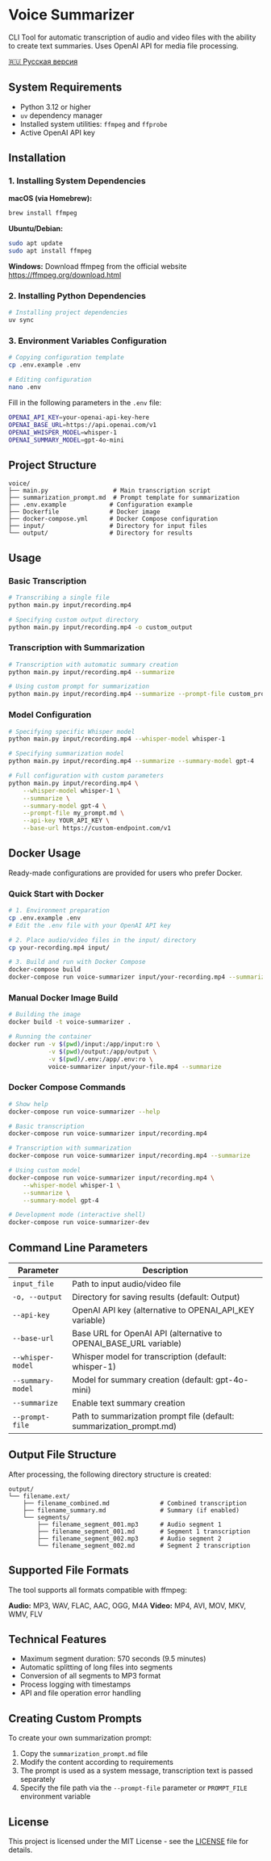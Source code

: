 # Voice Summarizer

CLI Tool for automatic transcription of audio and video files with the ability to create text summaries. Uses OpenAI API for media file processing.

[🇷🇺 Русская версия](README_RUS.md)

## System Requirements

- Python 3.12 or higher
- `uv` dependency manager
- Installed system utilities: `ffmpeg` and `ffprobe`
- Active OpenAI API key

## Installation

### 1. Installing System Dependencies

**macOS (via Homebrew):**
```bash
brew install ffmpeg
```

**Ubuntu/Debian:**
```bash
sudo apt update
sudo apt install ffmpeg
```

**Windows:**
Download ffmpeg from the official website https://ffmpeg.org/download.html

### 2. Installing Python Dependencies

```bash
# Installing project dependencies
uv sync
```

### 3. Environment Variables Configuration

```bash
# Copying configuration template
cp .env.example .env

# Editing configuration
nano .env
```

Fill in the following parameters in the `.env` file:

```bash
OPENAI_API_KEY=your-openai-api-key-here
OPENAI_BASE_URL=https://api.openai.com/v1
OPENAI_WHISPER_MODEL=whisper-1
OPENAI_SUMMARY_MODEL=gpt-4o-mini
```

## Project Structure

```
voice/
├── main.py                  # Main transcription script
├── summarization_prompt.md  # Prompt template for summarization
├── .env.example            # Configuration example
├── Dockerfile              # Docker image
├── docker-compose.yml      # Docker Compose configuration
├── input/                  # Directory for input files
└── output/                 # Directory for results
```

## Usage

### Basic Transcription

```bash
# Transcribing a single file
python main.py input/recording.mp4

# Specifying custom output directory
python main.py input/recording.mp4 -o custom_output
```

### Transcription with Summarization

```bash
# Transcription with automatic summary creation
python main.py input/recording.mp4 --summarize

# Using custom prompt for summarization
python main.py input/recording.mp4 --summarize --prompt-file custom_prompt.md
```

### Model Configuration

```bash
# Specifying specific Whisper model
python main.py input/recording.mp4 --whisper-model whisper-1

# Specifying summarization model
python main.py input/recording.mp4 --summarize --summary-model gpt-4

# Full configuration with custom parameters
python main.py input/recording.mp4 \
    --whisper-model whisper-1 \
    --summarize \
    --summary-model gpt-4 \
    --prompt-file my_prompt.md \
    --api-key YOUR_API_KEY \
    --base-url https://custom-endpoint.com/v1
```

## Docker Usage

Ready-made configurations are provided for users who prefer Docker.

### Quick Start with Docker

```bash
# 1. Environment preparation
cp .env.example .env
# Edit the .env file with your OpenAI API key

# 2. Place audio/video files in the input/ directory
cp your-recording.mp4 input/

# 3. Build and run with Docker Compose
docker-compose build
docker-compose run voice-summarizer input/your-recording.mp4 --summarize
```

### Manual Docker Image Build

```bash
# Building the image
docker build -t voice-summarizer .

# Running the container
docker run -v $(pwd)/input:/app/input:ro \
           -v $(pwd)/output:/app/output \
           -v $(pwd)/.env:/app/.env:ro \
           voice-summarizer input/your-file.mp4 --summarize
```

### Docker Compose Commands

```bash
# Show help
docker-compose run voice-summarizer --help

# Basic transcription
docker-compose run voice-summarizer input/recording.mp4

# Transcription with summarization
docker-compose run voice-summarizer input/recording.mp4 --summarize

# Using custom model
docker-compose run voice-summarizer input/recording.mp4 \
    --whisper-model whisper-1 \
    --summarize \
    --summary-model gpt-4

# Development mode (interactive shell)
docker-compose run voice-summarizer-dev
```

## Command Line Parameters

| Parameter | Description |
|-----------|-------------|
| `input_file` | Path to input audio/video file |
| `-o, --output` | Directory for saving results (default: Output) |
| `--api-key` | OpenAI API key (alternative to OPENAI_API_KEY variable) |
| `--base-url` | Base URL for OpenAI API (alternative to OPENAI_BASE_URL variable) |
| `--whisper-model` | Whisper model for transcription (default: whisper-1) |
| `--summary-model` | Model for summary creation (default: gpt-4o-mini) |
| `--summarize` | Enable text summary creation |
| `--prompt-file` | Path to summarization prompt file (default: summarization_prompt.md) |

## Output File Structure

After processing, the following directory structure is created:

```
output/
└── filename.ext/
    ├── filename_combined.md              # Combined transcription
    ├── filename_summary.md               # Summary (if enabled)
    └── segments/
        ├── filename_segment_001.mp3      # Audio segment 1
        ├── filename_segment_001.md       # Segment 1 transcription
        ├── filename_segment_002.mp3      # Audio segment 2
        └── filename_segment_002.md       # Segment 2 transcription
```

## Supported File Formats

The tool supports all formats compatible with ffmpeg:

**Audio:** MP3, WAV, FLAC, AAC, OGG, M4A
**Video:** MP4, AVI, MOV, MKV, WMV, FLV

## Technical Features

- Maximum segment duration: 570 seconds (9.5 minutes)
- Automatic splitting of long files into segments
- Conversion of all segments to MP3 format
- Process logging with timestamps
- API and file operation error handling

## Creating Custom Prompts

To create your own summarization prompt:

1. Copy the `summarization_prompt.md` file
2. Modify the content according to requirements
3. The prompt is used as a system message, transcription text is passed separately
4. Specify the file path via the `--prompt-file` parameter or `PROMPT_FILE` environment variable

## License

This project is licensed under the MIT License - see the [LICENSE](LICENSE) file for details.
